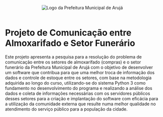 <!DOCTYPE html>
<html>
<head>
  <title>Projeto de Comunicação entre Almoxarifado e Setor Funerário</title>
</head>
<body>
  <header>
    <img src="https://www.prefeituradearuja.sp.gov.br//images/brasaopma.png" alt="Logo da Prefeitura Municipal de Arujá">
  </header>
  <main>
    <h1>Projeto de Comunicação entre Almoxarifado e Setor Funerário</h1>
    <p>Este projeto apresenta a pesquisa para a resolução do problema de comunicação entre os setores de almoxarifado (compras) e o setor funerário da Prefeitura Municipal de Arujá com o objetivo de desenvolver um software que contribua para que uma melhor troca de informação dos dados e controle de estoque entre os setores, com base na metodologia adquirida ao longo do curso, utilizando-se do sistema Python 3 como fundamento no desenvolvimento do programa e realizando a análise dos dados e coleta de informações necessárias com os servidores públicos desses setores para a criação e implantação do software com eficácia para a utilização da comunidade externa que resulte numa melhor qualidade no atendimento do serviço público para a população da cidade.</p>
  </main>
</body>
</html>